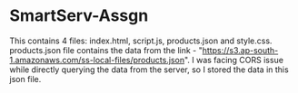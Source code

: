 # SmartServ-Assgn
This contains 4 files: index.html, script.js, products.json and style.css. products.json file contains the data from the link - "https://s3.ap-south-1.amazonaws.com/ss-local-files/products.json". I was facing CORS issue while directly querying the data from the server, so I stored the data in this json file.
